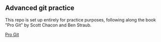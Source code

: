 ## Advanced git practice

This repo is set up entirely for practice purposes, following along the book "Pro Git" by Scott Chacon and Ben Straub.

[Pro Git](https://git-scm.com/book/en/v2)
